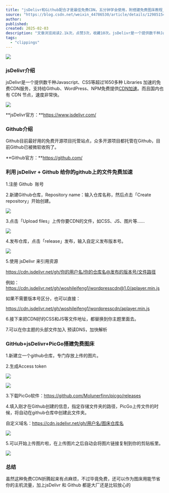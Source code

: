 ```yaml
---
title: "jsDelivr和Github配合才是最佳免费CDN，五分钟学会使用，附搭建免费图床教程_jsdelivr怎么用-CSDN博客"
source: "https://blog.csdn.net/weixin_44786530/article/details/129851540"
author:
published:
created: 2025-02-03
description: "文章浏览阅读2.1k次，点赞3次，收藏10次。jsDelivr是一个提供数千种Javascript、CSS等超过1650多种 Libraries 加速的免费CDN服务，支持给Github、WordPress、NPM免费提供CDN加速。而且国内也有 CDN 节点，速度非常快。Github目前最好用的免费开源项目托管站点，众多开源项目都托管在Github，目前Github已被微软收购了。虽然这种免费CDN折腾起来有点麻烦，不过毕竟免费，还可以作为图床用能节省你的主机流量，加上jsDelivr 和 Github 都是大厂还是比较放心的。_jsdelivr怎么用"
tags:
  - "clippings"
---
```

![](https://i-blog.csdnimg.cn/blog_migrate/584eb18de0b7cba6853c9d7c23603761.png)
### jsDelivr介绍

jsDelivr是一个提供数千种Javascript、CSS等超过1650多种 Libraries 加速的免费CDN服务，支持给Github、WordPress、NPM免费提供[CDN加速](https://so.csdn.net/so/search?q=CDN%E5%8A%A0%E9%80%9F&spm=1001.2101.3001.7020)。而且国内也有 CDN 节点，速度非常快。

![](https://i-blog.csdnimg.cn/blog_migrate/45f44012fa5d2298d4f2d1fd2426e0c5.png)

**jsDelivr官方：**https://www.jsdelivr.com/

### Github介绍

Github目前最好用的免费开源项目托管站点，众多开源项目都托管在Github，目前Github已被微软收购了。

**Github官方：**https://github.com/

### 利用 jsDelivr + Github 给你的github上的文件免费加速

1.注册 Github  账号

2.新建Github仓库，Repository name：输入仓库名称，然后点击「Create repository」开始创建。

![](https://i-blog.csdnimg.cn/blog_migrate/e9ca0292252465b0c4204645706c02b6.png)

3.点击「Upload files」上传你要CDN的文件，如CSS、JS、图片等……

![](https://i-blog.csdnimg.cn/blog_migrate/be8e384f4f3da181c1170c48bec519d9.png)

4.发布仓库，点击「release」发布，输入自定义发布版本号。

![](https://i-blog.csdnimg.cn/blog_migrate/4a552489663fa0e491cea4efd7c0b3b5.png)

5.使用 jsDelivr 来引用资源

https://cdn.jsdelivr.net/gh/你的用户名/你的仓库名@发布的版本号/文件路径

例如：https://cdn.jsdelivr.net/gh/woshileifeng1/wordpresscdn@1.0/aplayer.min.js

如果不需要版本号区分，也可以直接：

https://cdn.jsdelivr.net/gh/woshileifeng1/wordpresscdn/aplayer.min.js

6.接下来把CDN好的CSS和JS等文件地址，都替换到你主题里面去。

7.可以在你主题的头部文件加入 <link rel=’dns-prefetch’ href=’//cdn.jsdelivr.net’ /> 预读DNS，加快解析

### GitHub+jsDelivr+PicGo搭建免费图床

1.新建立一个github仓库，专门存放上传的图片。

2.生成Access token

![](https://i-blog.csdnimg.cn/blog_migrate/baac9cc3a7f577a6e34f426852176dab.png)

![](https://i-blog.csdnimg.cn/blog_migrate/8b9deb4a132aa51fe7633d9763a90c18.png)

3.下载PicGo软件：https://github.com/Molunerfinn/picgo/releases

4.填入刚才在Github创建的信息，指定存储文件夹的路径，PicGo上传文件的时候，将自动在github仓库中创建此文件夹。

自定义域名：https://cdn.jsdelivr.net/gh/用户名/图床仓库名

![](https://i-blog.csdnimg.cn/blog_migrate/995e5c17aebf2ca59f285a8bd66bab42.png)

5.可以开始上传图片啦，在上传图片之后自动会将图片链接复制到你的剪贴板里。

![](https://i-blog.csdnimg.cn/blog_migrate/d6c42e6875097a856ca8b65a3d495d64.png)

### 总结

虽然这种免费CDN折腾起来有点麻烦，不过毕竟免费，还可以作为图床用能节省你的主机流量，加上jsDelivr 和 Github 都是大厂还是比较放心的